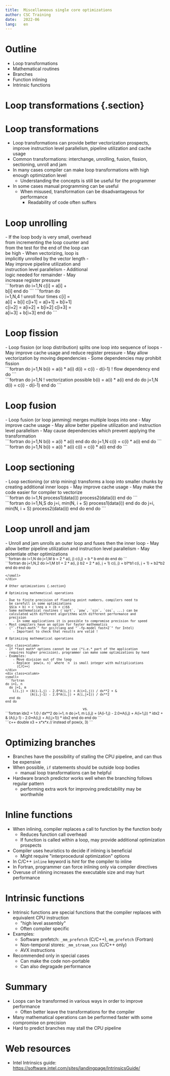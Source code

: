 ```yaml
---
title:  Miscellaneous single core optimizations
author: CSC Training
date:   2022-06
lang:   en
---
```


# Outline

- Loop transformations
- Mathematical routines
- Branches
- Function inlining
- Intrinsic functions

# Loop transformations {.section}

# Loop transformations

- Loop transformations can provide better vectorization prospects, improve 
  instruction level parallelism, pipeline utilization and cache usage
- Common transformations: interchange, unrolling, fusion, fission, sectioning,
  unroll and jam
- In many cases compiler can make loop transformations with high
  enough optimization level
    - Understanding the concepts is still be useful for the programmer
- In some cases manual programming can be useful
    - When misused, transformation can be disadvantageous for performance
        - Readability of code often suffers

# Loop unrolling

<div class=column style=width:55%>
- If the loop body is very small, overhead from incrementing the loop counter
  and from the test for the end of the loop can be high
- When vectorizing, loop is implicitly unrolled by the vector length
- May improve pipeline utilization and instruction level parallelism
- Additional logic needed for remainder
- May increase register pressure

</div>
<div class=column style=width:43%>
```fortran
do i=1,N
  c[i] = a[i] + b[i]
end do
```
```fortran
do i=1,N,4  ! unroll four times
  c[i] = a[i] + b[i]
  c[i+1] = a[i+1] + b[i+1]
  c[i+2] = a[i+2] + b[i+2]
  c[i+3] = a[i+3] + b[i+3]
end do
```
</div>

# Loop fission

<div class=column>
- Loop fission (or loop distribution) splits one loop into sequence of loops
- May improve cache usage and reduce register pressure
- May allow vectorization by moving dependencies 
- Some dependencies may prohibit fission
</div>
<div class=column>
```fortran
do j=1,N
  b(i) = a(i) * a(i)
  d(i) = c(i) - d(i-1)    ! flow dependency
end do
```
<br>
```fortran
do j=1,N  ! vectorization possible
  b(i) = a(i) * a(i)
end do
do j=1,N
  d(i) = c(i) - d(i-1)
end do
```
</div>

# Loop fusion

<div class=column>
- Loop fusion (or loop jamming) merges multiple loops into one
- May improve cache usage 
- May allow better pipeline utilization and instruction level parallelism
- May cause dependencies which prevent applying the transformation
</div>
<div class=column>
```fortran
do j=1,N
  b(i) = a(i) * a(i)
end do
do j=1,N
  c(i) = c(i) * a(i) 
end do
```
<br>
```fortran
do j=1,N
  b(i) = a(i) * a(i)
  c(i) = c(i) * a(i) 
end do
```
</div>

# Loop sectioning

<div class=column>
- Loop sectioning (or strip mining) transforms a loop into smaller chunks by 
  creating additional inner loops
- May improve cache usage
- May make the code easier for compiler to vectorize
</div>
<div class=column>
```fortran
do i=1,N
  process1(data(i))
  process2(data(i))
end do
```
<br>
```fortran
do i=1,N,S
  do j=i, min(N, i + S)
     process1(data(i))
  end do
  do j=i, min(N, i + S)
    process2(data(i))
  end do
end do
```
</div>

# Loop unroll and jam

<div class=column>
- Unroll and jam unrolls an outer loop and fuses then the inner loop 
- May allow better pipeline utilization and instruction level parallelism
- May potentiate other optimizations
</div>
<div class=column>
<small>
```fortran
do i=1,N  
  do j=1,M
    b = 2 * a(i, j) 
    c(i,j) = b * b
  end do
end do
```
<br>
```fortran
do j=1,N,2
  do i=1,M
    b1 = 2 * a(i, j)
    b2 = 2 * a(i, j + 1)
    c(i, j) = b1*b1
    c(i, j + 1) = b2*b2
  end do
end do

```
</small>
</div>

# Other optimizations {.section}

# Optimizing mathematical operations

- Due to finite precision of floating point numbers, compilers need to
  be carefull in some optimizations 
  $$(a + b) + c \neq a + (b + c)$$
- Some mathematical routines (`sqrt`, `pow`, `sin`, `cos`, ...) can be
  calculated with different algorithms with different performance and
  precision
    - In some applications it is possible to compromise precision for speed
- Most compilers have an option for faster mathematics 
  ("`-ffast-math`" for gcc/clang and "`-fp-model fast=2`" for Intel)
    - Important to check that results are valid !
      
# Optimizing mathematical operations

<div class=column>
- If *fast math* options cannot be use (*i.e.* part of the application 
  requires higher precision), programmer can make some optimizations by hand
- Examples:
    - Move division out of the loop
    - Replace `pow(x, n)` where `n` is small integer with multiplications 
      (C/C++)
</div>
<div class=column>
<small>
```fortran
do i=1, n
  do j=1, m
    L(i,j) = (A(i-1,j) - 2.0*A(i,j) + A(i+1,j)) / dx**2 + &
             (A(i,j-1) - 2.0*A(i,j) + A(i,j+1)) / dx**2
  end do
end do
```
<center> vs. </center>
```fortran
idx2 = 1.0 / dx**2
do i=1, n
  do j=1, m
    L(i,j) = (A(i-1,j) - 2.0*A(i,j) + A(i+1,j)) * idx2 + &
             (A(i,j-1) - 2.0*A(i,j) + A(i,j+1)) * idx2
  end do
end do
```
<br>
```c++
double x3 = x*x*x  // instead of pow(x, 3)
```
</small>
</div>


# Optimizing branches

- Branches have the possibility of stalling the CPU pipeline, and can thus be 
  expensive
- When possible, `if` statements should be outside loop bodies
    - manual loop transformations can be helpful
- Hardware branch predictor works well when the branching follows 
  regular pattern
    - performing extra work for improving predictability may be worthwhile

# Inline functions

- When inlining, compiler replaces a call to function by the function body
    - Reduces function call overhead
    - If function is called within a loop, may provide additional optimization 
      prospects
- Compiler uses heuristics to decide if inlining is beneficial
    - Might require "interprocedural optimization" options
- In C/C++ `inline` keyword is *hint* for the compiler to inline
- In Fortran, programmer can force inlining only via compiler directives 
- Overuse of inlining increases the executable size and may hurt performance

  
# Intrinsic functions

- Intrinsic functions are special functions that the compiler replaces with 
  equivalent CPU instruction
    - "high level assembly"
    - Often compiler specific
- Examples:
    - Software prefetch: `_mm_prefetch` (C/C++), `mm_prefetch` (Fortran)
    - Non-temporal stores: `_mm_stream_xxx` (C/C++ only)
    - AVX instructions
- Recommended only in special cases
    - Can make the code non-portable
    - Can also degragade performance 

# Summary

- Loops can be transformed in various ways in order to improve
  performance
    - Often better leave the transformations for the compiler
- Many mathematical operations can be performed faster with some
  compromise on precision
- Hard to predict branches may stall the CPU pipeline

# Web resources

- Intel Intrinsics guide: <https://software.intel.com/sites/landingpage/IntrinsicsGuide/>

